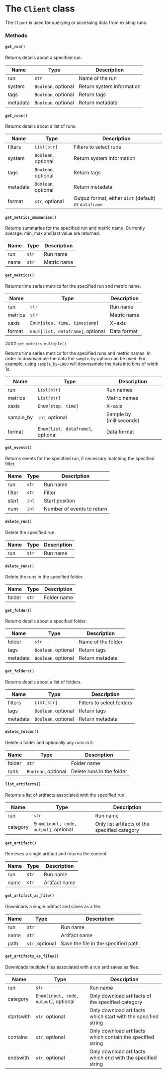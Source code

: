 # The `Client` class

The `Client` is used for querying or accessing data from existing runs.

### Methods

#### `get_run()`

Returns details about a specified run.

| Name  | Type | Description |
| ----- | ---- | ----------- |
| run | `str` | Name of the run |
| system | `Boolean`, optional | Return system information |
| tags | `Boolean`, optional | Return tags |
| metadata | `Boolean`, optional | Return metadata |

#### `get_runs()`

Returns details about a list of runs.

| Name  | Type | Description |
| ----- | ---- | ----------- |
| filters | `List[str]` | Filters to select runs |
| system | `Boolean`, optional | Return system information |
| tags | `Boolean`, optional | Return tags |
| metadata | `Boolean`, optional | Return metadata |
| format | `str`, optional | Output format, either `dict` (default) or `dataframe` |

#### `get_metrics_summaries()`

Returns summaries for the specified run and metric name. Currently average, min, max and last value are returned.

| Name  | Type | Description |
| ----- | ---- | ----------- |
| run | `str` | Run name |
| name | `str` | Metric name |

#### `get_metrics()`

Returns time series metrics for the specified run and metric name.

| Name  | Type | Description |
| ----- | ---- | ----------- |
| run | `str` | Run name |
| metrics | `str` | Metric name |
| xaxis | `Enum[step, time, timestamp]` | X-axis |
| format | `Enum[list, dataframe]`, optional | Data format |

#### `get_metrics_multiple()`

Returns time series metrics for the specified runs and metric names. In order to downsample the data
the `sample_by` option can be used. For example, using `sample_by=1000` will downsample the data into
bins of width 1s.

| Name  | Type | Description |
| ----- | ---- | ----------- |
| run | `List[str]` | Run names |
| metrics | `List[str]` | Metric names |
| xaxis | `Enum[step, time]` | X-axis |
| sample_by | `int`, optional | Sample by (milliseconds) |
| format | `Enum[list, dataframe]`, optional | Data format |

#### `get_events()`

Returns events for the specified run, if necessary matching the specified filter.

| Name  | Type | Description |
| ----- | ---- | ----------- |
| run | `str` | Run name |
| filter | `str` | Filter | 
| start | `int` | Start position |
| num | `int` | Number of events to return |

#### `delete_run()`

Delete the specified run.

| Name  | Type | Description |
| ----- | ---- | ----------- |
| run | `str` | Run name |

#### `delete_runs()`

Delete the runs in the specified folder.

| Name  | Type | Description |
| ----- | ---- | ----------- |
| folder | `str` |  Folder name |

#### `get_folder()`

Returns details about a specified folder.

| Name  | Type | Description |
| ----- | ---- | ----------- |
| folder | `str` | Name of the folder |
| tags | `Boolean`, optional | Return tags |
| metadata | `Boolean`, optional | Return metadata |

#### `get_folders()`

Returns details about a list of folders.

| Name  | Type | Description |
| ----- | ---- | ----------- |
| filters | `List[str]` | Filters to select folders |
| tags | `Boolean`, optional | Return tags |
| metadata | `Boolean`, optional | Return metadata |

#### `delete_folder()`

Delete a folder and optionally any runs in it.

| Name  | Type | Description |
| ----- | ---- | ----------- |
| folder | `str` | Folder name |
| runs | `Boolean`, optional | Delete runs in the folder |

#### `list_artifacts()`

Returns a list of artifacts associated with the specified run.

| Name  | Type | Description |
| ----- | ---- | ----------- |
| run | `str` | Run name |
| category | `Enum[input, code, output]`, optional | Only list artifacts of the specified category |

#### `get_artifact()`

Retrieves a single artifact and returns the content.

| Name  | Type | Description |
| ----- | ---- | ----------- |
| run | `str` | Run name |
| name | `str` | Artifact name |

#### `get_artifact_as_file()`

Downloads a single artifact and saves as a file.

| Name  | Type | Description |
| ----- | ---- | ----------- |
| run | `str` | Run name |
| name | `str` | Artifact name |
| path | `str`, optional | Save the file in the specified path 

#### `get_artifacts_as_files()`

Downloads multiple files associated with a run and saves as files.

| Name  | Type | Description |
| ----- | ---- | ----------- |
| run | `str` | Run name |
| category | `Enum[input, code, output`], optional | Only download artifacts of the specified category |
| startswith | `str`, optional | Only download artifacts which start with the specified string |
| contains | `str`, optional | Only download artifacts which contain  the specified string |
| endswith | `str`, optional | Only download artifacts which end with the specified string |
